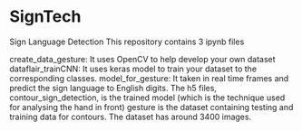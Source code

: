 # SignTech
Sign Language Detection 
This repository contains 3 ipynb files

create_data_gesture: It uses OpenCV to help develop your own dataset
dataflair_trainCNN: It uses keras model to train your dataset to the corresponding classes.
model_for_gesture: It taken in real time frames and predict the sign language to English digits.
The h5 files, contour_sign_detection, is the trained model (which is the technique used for analysing the hand in front)
gesture is the dataset containing testing and training data for contours. The dataset has around 3400 images.
